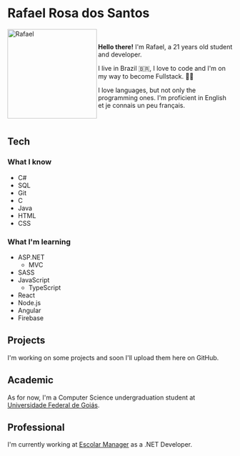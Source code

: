 # Rafael Rosa dos Santos

<img src="https://i.imgur.com/hHIjGbP.png" alt="Rafael" width="200" align="left"/>
<br>

**Hello there!** I'm Rafael, a 21 years old student and developer.

I live in Brazil :brazil:, I love to code and I'm on my way to become Fullstack. :man_technologist:

I love languages, but not only the programming ones. I'm proficient in English et je connais un peu français.

<br>

## Tech

### What I know

* C#
* SQL
* Git
* C
* Java
* HTML
* CSS

### What I'm learning

* ASP.NET
  * MVC
* SASS
* JavaScript
  * TypeScript
* React
* Node.js
* Angular
* Firebase

## Projects

I'm working on some projects and soon I'll upload them here on GitHub.

## Academic

As for now, I'm a Computer Science undergraduation student at [Universidade Federal de Goiás](https://www.ufg.br). 

## Professional

I'm currently working at [Escolar Manager](https://www.escolarmanager.com.br) as a .NET Developer.
<!--
**ziinahzoor/ziinahzoor** is a ✨ _special_ ✨ repository because its `README.md` (this file) appears on your GitHub profile.

Here are some ideas to get you started:

- 🔭 I’m currently working on ...
- 🌱 I’m currently learning ...
- 👯 I’m looking to collaborate on ...
- 🤔 I’m looking for help with ...
- 💬 Ask me about ...
- 📫 How to reach me: ...
- 😄 Pronouns: ...
- ⚡ Fun fact: ...
-->
